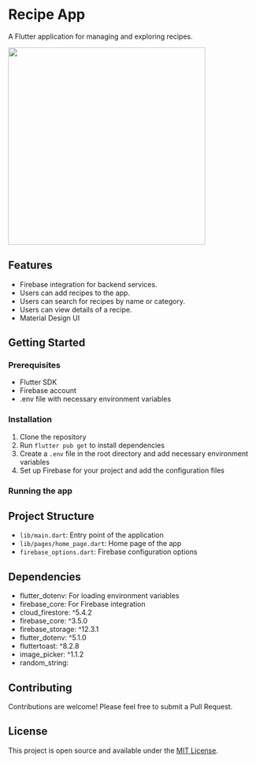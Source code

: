 # Recipe App

A Flutter application for managing and exploring recipes.

<image src="images/recipe_app.png" height="400">

## Features

- Firebase integration for backend services.
- Users can add recipes to the app.
- Users can search for recipes by name or category.
- Users can view details of a recipe.
- Material Design UI

## Getting Started

### Prerequisites

- Flutter SDK
- Firebase account
- .env file with necessary environment variables

### Installation

1. Clone the repository
2. Run `flutter pub get` to install dependencies
3. Create a `.env` file in the root directory and add necessary environment variables
4. Set up Firebase for your project and add the configuration files

### Running the app

## Project Structure

- `lib/main.dart`: Entry point of the application
- `lib/pages/home_page.dart`: Home page of the app
- `firebase_options.dart`: Firebase configuration options

## Dependencies

- flutter_dotenv: For loading environment variables
- firebase_core: For Firebase integration
- cloud_firestore: ^5.4.2
- firebase_core: ^3.5.0
- firebase_storage: ^12.3.1
- flutter_dotenv: ^5.1.0
- fluttertoast: ^8.2.8
- image_picker: ^1.1.2
- random_string:

## Contributing

Contributions are welcome! Please feel free to submit a Pull Request.

## License

This project is open source and available under the [MIT License](LICENSE).
